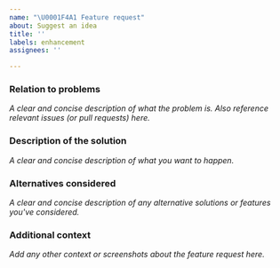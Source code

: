 ```yaml
---
name: "\U0001F4A1 Feature request"
about: Suggest an idea
title: ''
labels: enhancement
assignees: ''

---
```


### Relation to problems
_A clear and concise description of what the problem is._
_Also reference relevant issues (or pull requests) here._

### Description of the solution
_A clear and concise description of what you want to happen._

### Alternatives considered
_A clear and concise description of any alternative solutions or features you've considered._

### Additional context
_Add any other context or screenshots about the feature request here._
